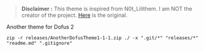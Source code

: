 > **Disclaimer :** This theme is inspired from N0t_Lilithem. I am NOT the creator of the project. [Here](https://gitlab.com/N0t/dofus-theme/-/raw/main/Lilitheme.json) is the original.

Another theme for Dofus 2

`zip -r releases/AnotherDofusTheme1-1-1.zip ./ -x ".git/*" "releases/*" "readme.md" ".gitignore"`